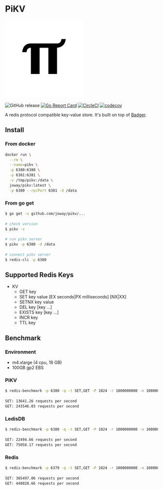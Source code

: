 # PiKV

<img width="256px" src="logo.png" alt="logo">

![GitHub release](https://img.shields.io/github/tag/joway/pikv.svg?label=release)
[![Go Report Card](https://goreportcard.com/badge/github.com/joway/pikv)](https://goreportcard.com/report/github.com/joway/pikv)
[![CircleCI](https://circleci.com/gh/joway/pikv.svg?style=shield)](https://circleci.com/gh/joway/pikv)
[![codecov](https://codecov.io/gh/joway/pikv/branch/master/graph/badge.svg)](https://codecov.io/gh/joway/pikv)

A redis protocol compatible key-value store. It's built on top of [Badger](https://github.com/dgraph-io/badger).

## Install

### From docker

```bash
docker run \
  --rm \
  --name=pikv \
  -p 6380:6380 \
  -p 6381:6381 \
  -v /tmp/pikv:/data \
  joway/pikv:latest \
  -p 6380 --rpcPort 6381 -d /data
```

### From go get

```bash
$ go get -u github.com/joway/pikv/...

# check version
$ pikv -v

# run pikv server
$ pikv -p 6380 -d /data

# connect pikv server
$ redis-cli -p 6380
```

## Supported Redis Keys

- KV
  - GET key  
  - SET key value [EX seconds|PX milliseconds] [NX|XX]
  - SETNX key value  
  - DEL key [key ...]
  - EXISTS key [key ...]
  - INCR key
  - TTL key

## Benchmark

### Environment

- m4.xlarge (4 cpu, 16 GB)
- 100GB gp2 EBS 

### PiKV

```bash
$ redis-benchmark -p 6380 -q -t SET,GET -P 1024 -r 1000000000 -n 1000000

SET: 13641.26 requests per second
GET: 243546.03 requests per second
```

### LedisDB

```bash
$ redis-benchmark -p 6380 -q -t SET,GET -P 1024 -r 1000000000 -n 1000000

SET: 22494.66 requests per second
GET: 75058.17 requests per second
```

### Redis

```bash
$ redis-benchmark -p 6379 -q -t SET,GET -P 1024 -r 1000000000 -n 1000000

SET: 365497.06 requests per second
GET: 448028.66 requests per second
```
